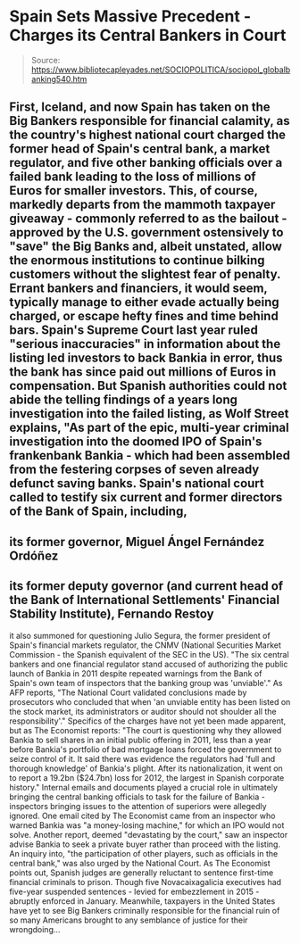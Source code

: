 # Spain Sets Massive Precedent - Charges its Central Bankers in Court

> Source: https://www.bibliotecapleyades.net/SOCIOPOLITICA/sociopol_globalbanking540.htm

First, Iceland, and now Spain
has taken on
the Big Bankers responsible for
financial calamity, as the country's highest national court
charged
the former head of Spain's central bank, a market regulator, and
five other banking officials over a failed bank leading to the
loss of millions of Euros for smaller investors.
This, of course,
markedly departs from the mammoth taxpayer giveaway - commonly
referred to as the bailout - approved by the U.S. government ostensively to "save" the Big Banks and, albeit unstated, allow
the enormous institutions to continue bilking customers without
the slightest fear of penalty.
Errant bankers
and financiers, it would seem, typically manage to either evade
actually being charged, or escape hefty fines and time behind
bars.
Spain's Supreme
Court last year
ruled
"serious inaccuracies"
in information about the listing led investors to back
Bankia in
error, thus the bank has since paid out millions of Euros in
compensation.
But Spanish
authorities could not abide the telling findings of a years long
investigation into the failed listing, as
Wolf Street
explains,
"As part of
the epic, multi-year criminal investigation into the doomed
IPO of Spain's frankenbank Bankia - which had been assembled
from the festering corpses of seven already defunct saving
banks.
Spain's national court called to testify six current
and former directors of the Bank of Spain, including,
-
its
former governor, Miguel Ángel Fernández Ordóñez
-
its
former deputy governor (and current head of the Bank of
International Settlements' Financial Stability Institute),
Fernando Restoy
-
it also summoned for questioning Julio
Segura, the former president of Spain's financial markets
regulator, the CNMV (National Securities Market Commission - the Spanish equivalent of
the SEC in the US).
"The six
central bankers and one financial regulator stand accused of
authorizing the public launch of Bankia in 2011 despite
repeated warnings from the Bank of Spain's own team of
inspectors that the banking group was 'unviable'."
As
AFP
reports,
"The
National Court validated conclusions made by prosecutors who
concluded that when 'an unviable entity has been listed on
the stock market, its administrators or auditor should not
shoulder all the responsibility'."
Specifics of the
charges have not yet been made apparent, but as
The Economist
reports:
"The court
is questioning why they allowed Bankia to sell shares in an
initial public offering in 2011, less than a year before
Bankia's portfolio of bad mortgage loans forced the
government to seize control of it.
It said there was
evidence the regulators had 'full and thorough knowledge' of Bankia's plight. After its
nationalization, it went on to
report a 19.2bn ($24.7bn) loss for 2012, the largest in
Spanish corporate history."
Internal emails
and documents played a crucial role in ultimately bringing the
central banking officials to task for the failure of Bankia -
inspectors bringing issues to the attention of superiors were
allegedly ignored.
One email cited by
The
Economist came from an inspector who warned Bankia was "a
money-losing machine," for which
an IPO would not
solve.
Another report,
deemed
"devastating by the court,"
saw an inspector advise Bankia to seek a private buyer rather
than proceed with the listing.
An inquiry into,
"the
participation of other players, such as officials in the central
bank,"
was also urged by the National Court.
As The Economist
points out, Spanish judges are generally reluctant to sentence
first-time financial criminals to prison.
Though five
Novacaixagalicia executives had five-year suspended sentences -
levied for embezzlement in 2015 - abruptly enforced in January.
Meanwhile,
taxpayers in the United States have yet to see Big Bankers
criminally responsible for
the financial ruin of so many
Americans brought to any semblance of justice for their
wrongdoing...
